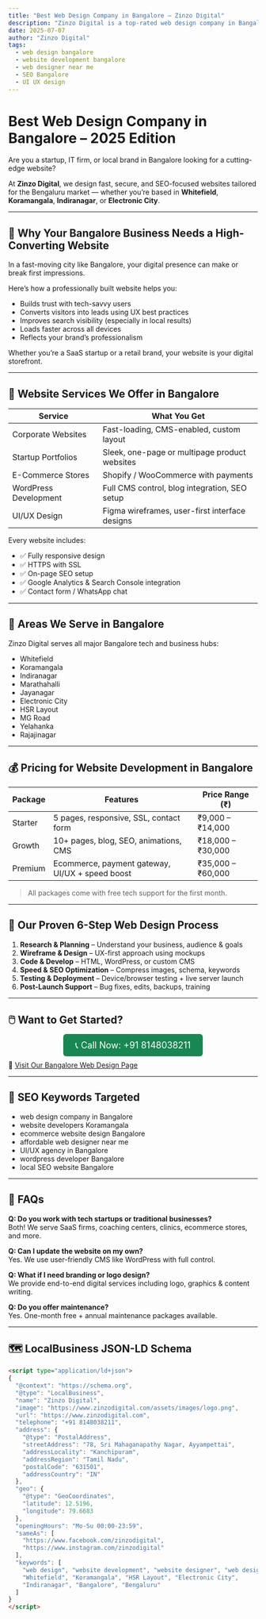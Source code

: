 ```yaml
---
title: "Best Web Design Company in Bangalore – Zinzo Digital"
description: "Zinzo Digital is a top-rated web design company in Bangalore offering responsive, SEO-ready websites for startups, IT companies, and local businesses."
date: 2025-07-07
author: "Zinzo Digital"
tags:
  - web design bangalore
  - website development bangalore
  - web designer near me
  - SEO Bangalore
  - UI UX design
---
```


# Best Web Design Company in Bangalore – 2025 Edition

Are you a startup, IT firm, or local brand in Bangalore looking for a cutting-edge website?

At **Zinzo Digital**, we design fast, secure, and SEO-focused websites tailored for the Bengaluru market — whether you’re based in **Whitefield**, **Koramangala**, **Indiranagar**, or **Electronic City**.

---

## 🚀 Why Your Bangalore Business Needs a High-Converting Website

In a fast-moving city like Bangalore, your digital presence can make or break first impressions.

Here’s how a professionally built website helps you:
- Builds trust with tech-savvy users  
- Converts visitors into leads using UX best practices  
- Improves search visibility (especially in local results)  
- Loads faster across all devices  
- Reflects your brand’s professionalism  

Whether you’re a SaaS startup or a retail brand, your website is your digital storefront.

---

## 🔧 Website Services We Offer in Bangalore

| Service               | What You Get                                     |
|-----------------------|--------------------------------------------------|
| Corporate Websites    | Fast-loading, CMS-enabled, custom layout         |
| Startup Portfolios    | Sleek, one-page or multipage product websites    |
| E-Commerce Stores     | Shopify / WooCommerce with payments              |
| WordPress Development | Full CMS control, blog integration, SEO setup    |
| UI/UX Design          | Figma wireframes, user-first interface designs   |

Every website includes:
- ✅ Fully responsive design  
- ✅ HTTPS with SSL  
- ✅ On-page SEO setup  
- ✅ Google Analytics & Search Console integration  
- ✅ Contact form / WhatsApp chat  

---

## 📍 Areas We Serve in Bangalore

Zinzo Digital serves all major Bangalore tech and business hubs:
- Whitefield  
- Koramangala  
- Indiranagar  
- Marathahalli  
- Jayanagar  
- Electronic City  
- HSR Layout  
- MG Road  
- Yelahanka  
- Rajajinagar  

---

## 💰 Pricing for Website Development in Bangalore

| Package     | Features                                          | Price Range (₹)       |
|-------------|---------------------------------------------------|------------------------|
| Starter     | 5 pages, responsive, SSL, contact form            | ₹9,000 – ₹14,000       |
| Growth      | 10+ pages, blog, SEO, animations, CMS             | ₹18,000 – ₹30,000      |
| Premium     | Ecommerce, payment gateway, UI/UX + speed boost   | ₹35,000 – ₹60,000      |

> All packages come with free tech support for the first month.

---

## 🧩 Our Proven 6-Step Web Design Process

1. **Research & Planning** – Understand your business, audience & goals  
2. **Wireframe & Design** – UX-first approach using mockups  
3. **Code & Develop** – HTML, WordPress, or custom CMS  
4. **Speed & SEO Optimization** – Compress images, schema, keywords  
5. **Testing & Deployment** – Device/browser testing + live server launch  
6. **Post-Launch Support** – Bug fixes, edits, backups, training

---

## 🖱️ Want to Get Started?

<div style="text-align:center; margin: 20px 0;">
  <a href="tel:+918148038211" style="background-color:#198754; color:white; padding:12px 24px; border-radius:6px; text-decoration:none; font-size:18px;">
    📞 Call Now: +91 8148038211
  </a>
</div>

🔗 [Visit Our Bangalore Web Design Page](https://www.zinzodigital.com/website-design-bangalore.html)

---

## 🔎 SEO Keywords Targeted

- web design company in Bangalore  
- website developers Koramangala  
- ecommerce website design Bangalore  
- affordable web designer near me  
- UI/UX agency in Bangalore  
- wordpress developer Bangalore  
- local SEO website Bangalore  

---

## 🧠 FAQs

**Q: Do you work with tech startups or traditional businesses?**  
Both! We serve SaaS firms, coaching centers, clinics, ecommerce stores, and more.

**Q: Can I update the website on my own?**  
Yes. We use user-friendly CMS like WordPress with full control.

**Q: What if I need branding or logo design?**  
We provide end-to-end digital services including logo, graphics & content writing.

**Q: Do you offer maintenance?**  
Yes. One-month free + annual maintenance packages available.

---

## 🗺️ LocalBusiness JSON-LD Schema

```html
<script type="application/ld+json">
{
  "@context": "https://schema.org",
  "@type": "LocalBusiness",
  "name": "Zinzo Digital",
  "image": "https://www.zinzodigital.com/assets/images/logo.png",
  "url": "https://www.zinzodigital.com",
  "telephone": "+91 8148038211",
  "address": {
    "@type": "PostalAddress",
    "streetAddress": "78, Sri Mahaganapathy Nagar, Ayyampettai",
    "addressLocality": "Kanchipuram",
    "addressRegion": "Tamil Nadu",
    "postalCode": "631501",
    "addressCountry": "IN"
  },
  "geo": {
    "@type": "GeoCoordinates",
    "latitude": 12.5196,
    "longitude": 79.6683
  },
  "openingHours": "Mo-Su 00:00-23:59",
  "sameAs": [
    "https://www.facebook.com/zinzodigital",
    "https://www.instagram.com/zinzodigital"
  ],
  "keywords": [
    "web design", "website development", "website designer", "web designer",
    "Whitefield", "Koramangala", "HSR Layout", "Electronic City",
    "Indiranagar", "Bangalore", "Bengaluru"
  ]
}
</script>
